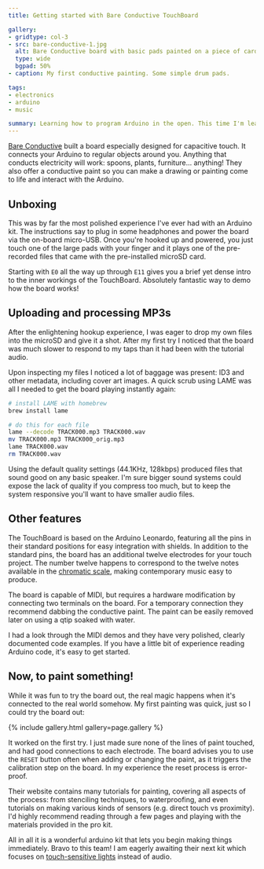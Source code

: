 ```yaml
---
title: Getting started with Bare Conductive TouchBoard

gallery:
- gridtype: col-3
- src: bare-conductive-1.jpg
  alt: Bare Conductive board with basic pads painted on a piece of cardboard.
  type: wide
  bgpad: 50%
- caption: My first conductive painting. Some simple drum pads.

tags:
- electronics
- arduino
- music

summary: Learning how to program Arduino in the open. This time I'm learning how to use the Bare Conductive TouchBoard Pro kit.
---
```


[Bare Conductive](https://www.bareconductive.com) built a board especially designed for capacitive touch. It connects your Arduino to regular objects around you. Anything that conducts electricity will work: spoons, plants, furniture... anything! They also offer a conductive paint so you can make a drawing or painting come to life and interact with the Arduino.

## Unboxing

This was by far the most polished experience I've ever had with an Arduino kit. The instructions say to plug in some headphones and power the board via the on-board micro-USB. Once you're hooked up and powered, you just touch one of the large pads with your finger and it plays one of the pre-recorded files that came with the pre-installed microSD card.

Starting with `E0` all the way up through `E11` gives you a brief yet dense intro to the inner workings of the TouchBoard. Absolutely fantastic way to demo how the board works!

## Uploading and processing MP3s

After the enlightening hookup experience, I was eager to drop my own files into the microSD and give it a shot. After my first try I noticed that the board was much slower to respond to my taps than it had been with the tutorial audio.

Upon inspecting my files I noticed a lot of baggage was present: ID3 and other metadata, including cover art images. A quick scrub using LAME was all I needed to get the board playing instantly again:

```sh
# install LAME with homebrew
brew install lame

# do this for each file
lame --decode TRACK000.mp3 TRACK000.wav
mv TRACK000.mp3 TRACK000_orig.mp3
lame TRACK000.wav
rm TRACK000.wav
```

Using the default quality settings (44.1KHz, 128kbps) produced files that sound good on any basic speaker. I'm sure bigger sound systems could expose the lack of quality if you compress too much, but to keep the system responsive you'll want to have smaller audio files.

## Other features

The TouchBoard is based on the Arduino Leonardo, featuring all the pins in their standard positions for easy integration with shields. In addition to the standard pins, the board has an additional twelve electrodes for your touch project. The number twelve happens to correspond to the twelve notes available in the [chromatic scale](https://en.wikipedia.org/wiki/Chromatic_scale), making contemporary music easy to produce.

The board is capable of MIDI, but requires a hardware modification by connecting two terminals on the board. For a temporary connection they recommend dabbing the conductive paint. The paint can be easily removed later on using a qtip soaked with water.

I had a look through the MIDI demos and they have very polished, clearly documented code examples. If you have a little bit of experience reading Arduino code, it's easy to get started.

## Now, to paint something!

While it was fun to try the board out, the real magic happens when it's connected to the real world somehow. My first painting was quick, just so I could try the board out:

{% include gallery.html gallery=page.gallery %}

It worked on the first try. I just made sure none of the lines of paint touched, and had good connections to each electrode. The board advises you to use the `RESET` button often when adding or changing the paint, as it triggers the calibration step on the board. In my experience the reset process is error-proof. 

Their website contains many tutorials for painting, covering all aspects of the process: from stenciling techniques, to waterproofing, and even tutorials on making various kinds of sensors (e.g. direct touch vs proximity). I'd highly recommend reading through a few pages and playing with the materials provided in the pro kit.

All in all it is a wonderful arduino kit that lets you begin making things immediately. Bravo to this team! I am eagerly awaiting their next kit which focuses on [touch-sensitive lights](https://www.kickstarter.com/projects/863853574/electric-paint-lamp-kit-paint-plug-and-play) instead of audio.
